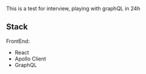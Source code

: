 This is a test for interview, playing with graphQL in 24h

## Stack
FrontEnd:
- React
- Apollo Client
- GraphQL
